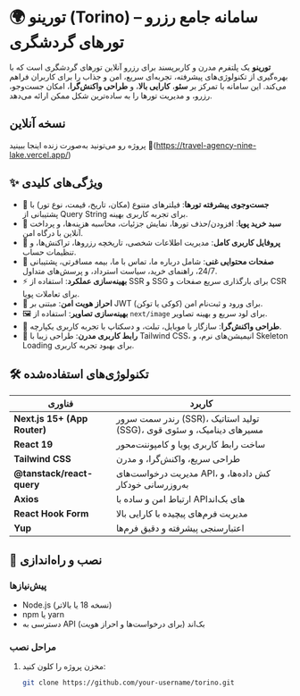 # 🌍 تورینو (Torino) – سامانه جامع رزرو تورهای گردشگری

**تورینو** یک پلتفرم مدرن و کاربرپسند برای رزرو آنلاین تورهای گردشگری است که با بهره‌گیری از تکنولوژی‌های پیشرفته، تجربه‌ای سریع، امن و جذاب را برای کاربران فراهم می‌کند. این سامانه با تمرکز بر **سئو**، **کارایی بالا**، و **طراحی واکنش‌گرا**، امکان جست‌وجو، رزرو، و مدیریت تورها را به ساده‌ترین شکل ممکن ارائه می‌دهد.


## نسخه آنلاین
پروژه رو می‌تونید به‌صورت زنده اینجا ببینید
🔗(https://travel-agency-nine-lake.vercel.app/)


## ✨ ویژگی‌های کلیدی
- 🔎 **جست‌وجوی پیشرفته تورها**: فیلترهای متنوع (مکان، تاریخ، قیمت، نوع تور) با پشتیبانی از Query String برای تجربه کاربری بهینه.
- 🛒 **سبد خرید پویا**: افزودن/حذف تورها، نمایش جزئیات، محاسبه هزینه‌ها، و پرداخت آنلاین با درگاه امن.
- 👤 **پروفایل کاربری کامل**: مدیریت اطلاعات شخصی، تاریخچه رزروها، تراکنش‌ها، و تنظیمات حساب.
- 📄 **صفحات محتوایی غنی**: شامل درباره ما، تماس با ما، بیمه مسافرتی، پشتیبانی 24/7، راهنمای خرید، سیاست استرداد، و پرسش‌های متداول.
- ⚡️ **بهینه‌سازی عملکرد**: استفاده از SSR و SSG برای بارگذاری سریع صفحات و CSR برای تعاملات پویا.
- 🔐 **احراز هویت امن**: مبتنی بر JWT (کوکی یا توکن) برای ورود و ثبت‌نام امن.
- 🖼️ **بهینه‌سازی تصاویر**: استفاده از `next/image` برای لود سریع و بهینه تصاویر.
- 🧩 **طراحی واکنش‌گرا**: سازگار با موبایل، تبلت، و دسکتاپ با تجربه کاربری یکپارچه.
- 🎨 **رابط کاربری مدرن**: طراحی زیبا با Tailwind CSS، انیمیشن‌های نرم، و Skeleton Loading برای بهبود تجربه کاربری.

## 🛠️ تکنولوژی‌های استفاده‌شده
| فناوری                   | کاربرد                                              |
|-------------------------|----------------------------------------------------|
| **Next.js 15+ (App Router)** | رندر سمت سرور (SSR)، تولید استاتیک (SSG)، مسیرهای دینامیک، و سئوی قوی |
| **React 19**            | ساخت رابط کاربری پویا و کامپوننت‌محور             |
| **Tailwind CSS**        | طراحی سریع، واکنش‌گرا، و مدرن                      |
| **@tanstack/react-query** | مدیریت درخواست‌های API، کش داده‌ها، و به‌روزرسانی خودکار |
| **Axios**               | ارتباط امن و ساده با APIهای بک‌اند                |
| **React Hook Form**     | مدیریت فرم‌های پیچیده با کارایی بالا              |
| **Yup**                 | اعتبارسنجی پیشرفته و دقیق فرم‌ها                  |

## 🚀 نصب و راه‌اندازی
### پیش‌نیازها
- Node.js (نسخه 18 یا بالاتر)
- npm یا yarn
- دسترسی به API بک‌اند (برای درخواست‌ها و احراز هویت)

### مراحل نصب
1. مخزن پروژه را کلون کنید:
   ```bash
   git clone https://github.com/your-username/torino.git